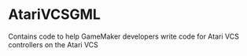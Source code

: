 # AtariVCSGML
Contains code to help GameMaker developers write code for Atari VCS controllers on the Atari VCS

